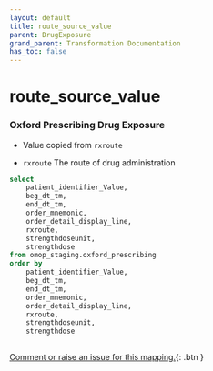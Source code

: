 ```yaml
---
layout: default
title: route_source_value
parent: DrugExposure
grand_parent: Transformation Documentation
has_toc: false
---
```

# route_source_value
### Oxford Prescribing Drug Exposure
* Value copied from `rxroute`

* `rxroute` The route of drug administration 

```sql
select
	patient_identifier_Value,
	beg_dt_tm,
	end_dt_tm,
	order_mnemonic,
	order_detail_display_line,
	rxroute,
	strengthdoseunit,
	strengthdose
from omop_staging.oxford_prescribing
order by
	patient_identifier_Value,
	beg_dt_tm,
	end_dt_tm,
	order_mnemonic,
	order_detail_display_line,
	rxroute,
	strengthdoseunit,
	strengthdose
	
```


[Comment or raise an issue for this mapping.](https://github.com/answerdigital/oxford-omop-data-mapper/issues/new?title=OMOP%20DrugExposure%20table%20route_source_value%20field%20Oxford%20Prescribing%20Drug%20Exposure%20mapping){: .btn }
